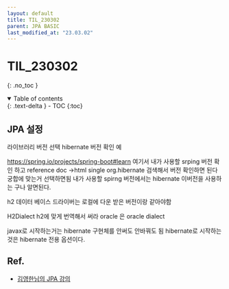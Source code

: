 ```yaml
---
layout: default
title: TIL_230302
parent: JPA BASIC
last_modified_at: "23.03.02"
---
```


# TIL_230302
{: .no_toc }

<details open markdown="block">
  <summary>
    Table of contents
  </summary>
  {: .text-delta }
- TOC
{:toc}
</details>

## JPA 설정
라이브러리 버전 선택
hibernate 버전 확인 예

https://spring.io/projects/spring-boot#learn
여기서 내가 사용할 srping 버전 확인 하고 reference doc ->html single 
org.hibernate 검색해서 버전 확인하면 된다 궁합에 맞는거 선택하면됨
내가 사용할 spirng 버전에서는 hibernate 이버전을 사용하는 구나 알면된다.

h2 데이터 베이스 드라이버는 로컬에 다운 받은 버전이랑 같아야함


H2Dialect h2에 맞게 번역해서 써라
oracle 은 oracle dialect

javax로 시작하는거는 hibernate 구현체를 안써도 안바꿔도 됨
hibernate로 시작하는것은 hibernate 전용 옵션이다.



## Ref.
- <a href="https://www.inflearn.com/course/ORM-JPA-Basic/dashboard">김영한님의 JPA 강의</a>
